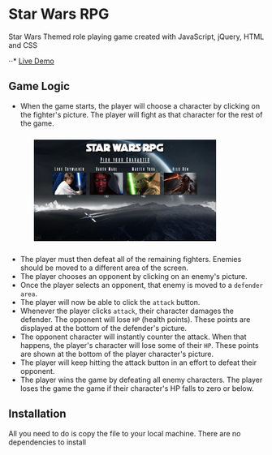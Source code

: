 # Star Wars RPG

Star Wars Themed role playing game created with JavaScript, jQuery, HTML and CSS

⋅⋅* [Live Demo](https://star-wars-final-battle.herokuapp.com/)

## Game Logic

* When the game starts, the player will choose a character by clicking on the fighter's picture. The player will fight as that character for the rest of the game.

<img src="https://github.com/crisr10/star-wars-rpg-game/blob/master/assets/images/game-images/Screenshot1.png?raw=true" height="200px" style="margin:10px 50px"/>

* The player must then defeat all of the remaining fighters. Enemies should be moved to a different area of the screen.
* The player chooses an opponent by clicking on an enemy's picture.
* Once the player selects an opponent, that enemy is moved to a `defender area`.
* The player will now be able to click the `attack` button.
* Whenever the player clicks `attack`, their character damages the defender. The opponent will lose `HP` (health points). These points are displayed at the bottom of the defender's picture. 
* The opponent character will instantly counter the attack. When that happens, the player's character will lose some of their `HP`. These points are shown at the bottom of the player character's picture.
* The player will keep hitting the attack button in an effort to defeat their opponent.
* The player wins the game by defeating all enemy characters. The player loses the game the game if their character's HP falls to zero or below.

## Installation

All you need to do is copy the file to your local machine. There are no dependencies to install


